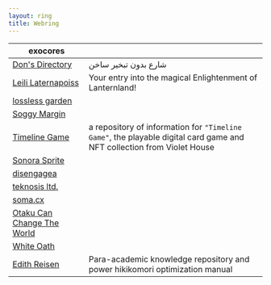 ```yaml
---
layout: ring
title: Webring
---
```

| exocores                                                                                |                                                                                                                        |
| --------------------------------------------------------------------------------------- | ---------------------------------------------------------------------------------------------------------------------- |
| [Don's Directory](http://dons.directory/)                                               | شارع بدون تبخير ساخن                                                                                                   |
| [Leili Laternapoiss](https://leili.netlify.app/)                                        | Your entry into the magical Enlightenment of Lanternland!                                                              |
| [lossless garden](https://lossless.garden/)                                             |                                                                                                                        |
| [Soggy Margin](https://soggymargin.com/)                                                |                                                                                                                        |
| [Timeline Game](https://timelinegame.net/)                                              | a repository of information for `"Timeline Game"`, the playable digital card game and NFT collection from Violet House |
| [Sonora Sprite](https://spritecore.netlify.app/)                                        |                                                                                                                        |
| [disengagea](https://disengagea.toikos.net/)                                            |                                                                                                                        |
| [teknosis ltd.](https://teknosis.online/)                                               |                                                                                                                        |
| [soma.cx](https://soma.cx/)                                                             |                                                                                                                        |
| [Otaku Can Change The World](https://otakucanchangetheworld.netlify.app/pages/articles) |                                                                                                                        |
| [White Oath](https://whiteoath.net/)                                                    |                                                                                                                        |
| [Edith Reisen](https://edith.reisen/)                                                   | Para-academic knowledge repository and power hikikomori optimization manual                                            |